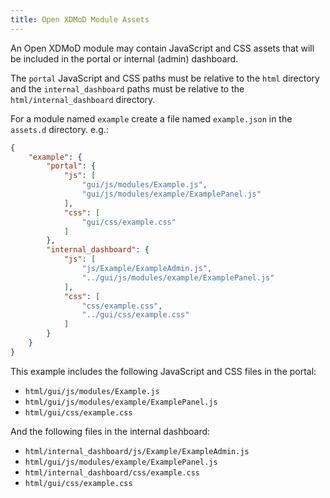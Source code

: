 ```yaml
---
title: Open XDMoD Module Assets
---
```


An Open XDMoD module may contain JavaScript and CSS assets that will be
included in the portal or internal (admin) dashboard.

The `portal` JavaScript and CSS paths must be relative to the `html` directory
and the `internal_dashboard` paths must be relative to the
`html/internal_dashboard` directory.

For a module named `example` create a file named `example.json` in the
`assets.d` directory.  e.g.:

```json
{
    "example": {
        "portal": {
            "js": [
                "gui/js/modules/Example.js",
                "gui/js/modules/example/ExamplePanel.js"
            ],
            "css": [
                "gui/css/example.css"
            ]
        },
        "internal_dashboard": {
            "js": [
                "js/Example/ExampleAdmin.js",
                "../gui/js/modules/example/ExamplePanel.js"
            ],
            "css": [
                "css/example.css",
                "../gui/css/example.css"
            ]
        }
    }
}
```

This example includes the following JavaScript and CSS files in the portal:

- `html/gui/js/modules/Example.js`
- `html/gui/js/modules/example/ExamplePanel.js`
- `html/gui/css/example.css`

And the following files in the internal dashboard:

- `html/internal_dashboard/js/Example/ExampleAdmin.js`
- `html/gui/js/modules/example/ExamplePanel.js`
- `html/internal_dashboard/css/example.css`
- `html/gui/css/example.css`
